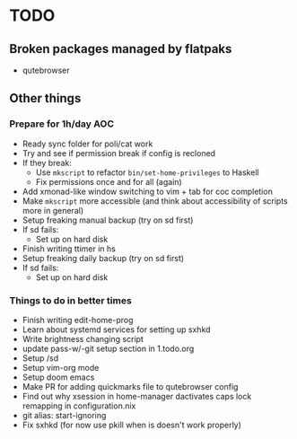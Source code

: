 # TODO

## Broken packages managed by flatpaks

- qutebrowser

## Other things

### Prepare for 1h/day AOC

- Ready sync folder for poli/cat work
- Try and see if permission break if config is recloned
- If they break:
    - Use `mkscript` to refactor `bin/set-home-privileges` to Haskell
    - Fix permissions once and for all (again)
- Add xmonad-like window switching to vim + tab for coc completion
- Make `mkscript` more accessible (and think about accessibility of scripts more in general)
- Setup freaking manual backup (try on sd first)
- If sd fails:
    - Set up on hard disk
- Finish writing ttimer in hs
- Setup freaking daily backup (try on sd first)
- If sd fails:
    - Set up on hard disk

### Things to do in better times

- Finish writing edit-home-prog
- Learn about systemd services for setting up sxhkd
- Write brightness changing script
- update pass-w/-git setup section in 1.todo.org
- Setup /sd
- Setup vim-org mode
- Setup doom emacs
- Make PR for adding quickmarks file to qutebrowser config
- Find out why xsession in home-manager dactivates caps lock remapping in configuration.nix
- git alias: start-ignoring
- Fix sxhkd (for now use pkill when is doesn't work properly)
